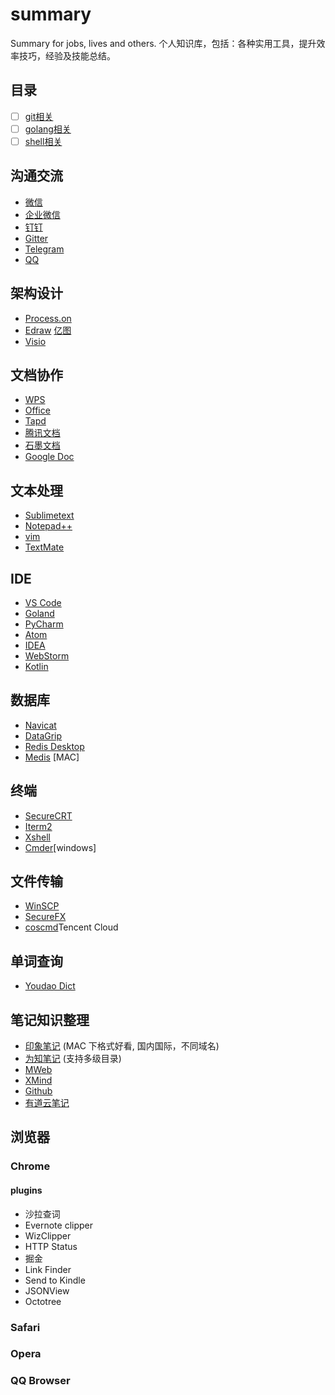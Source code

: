 # summary

Summary for jobs, lives and others.
个人知识库，包括：各种实用工具，提升效率技巧，经验及技能总结。

## 目录

- [ ] [git相关](git/)
- [ ] [golang相关](golang/)
- [ ] [shell相关](shell/)

## 沟通交流

- [微信](https://weixin.qq.com/)
- [企业微信](https://work.weixin.qq.com/)
- [钉钉](https://www.dingtalk.com/)
- [Gitter](https://gitter.im/)
- [Telegram](https://telegram.org/)
- [QQ](https://im.qq.com/)
  
## 架构设计

- [Process.on](https://www.processon.com/)
- [Edraw](https://www.edrawsoft.cn/) [亿图](https://www.edrawsoft.cn/)
- [Visio](https://products.office.com/zh-cn/visio/)

## 文档协作

- [WPS](https://www.wps.cn/)
- [Office](https://www.office.com/)
- [Tapd](https://www.tapd.cn/)
- [腾讯文档](https://docs.qq.com/)
- [石墨文档](https://shimo.im/welcome)
- [Google Doc](https://www.google.com/docs/about/)

## 文本处理

- [Sublimetext](https://www.sublimetext.com/)
- [Notepad++](https://notepad-plus-plus.org/)
- [vim](https://www.vim.org/)
- [TextMate](https://macromates.com/)
  
## IDE

- [VS Code](https://code.visualstudio.com/)
- [Goland](https://www.jetbrains.com/go/)
- [PyCharm](https://www.jetbrains.com/pycharm)
- [Atom](https://atom.io/)
- [IDEA](https://www.jetbrains.com/idea/)
- [WebStorm](https://www.jetbrains.com/webstorm)
- [Kotlin](https://www.kotlincn.net/)
  
## 数据库

- [Navicat](https://www.navicat.com.cn/products)
- [DataGrip](https://www.jetbrains.com/datagrip)
- [Redis Desktop](https://redisdesktop.com/)
- [Medis](http://getmedis.com/) [MAC]
  
## 终端

- [SecureCRT](https://www.vandyke.com/products/securecrt/)
- [Iterm2](https://www.iterm2.com/)
- [Xshell](https://xshell.en.softonic.com/)
- [Cmder](https://cmder.net/)[windows]
  
## 文件传输

- [WinSCP](https://winscp.net/eng/docs/lang:chs)
- [SecureFX](https://www.vandyke.com/products/securefx/)
- [coscmd](https://cloud.tencent.com/document/product/436/10976)Tencent Cloud

## 单词查询

- [Youdao Dict](https://www.youdao.com/)

## 笔记知识整理

- [印象笔记](https://www.yinxiang.com/) (MAC 下格式好看, 国内国际，不同域名)
- [为知笔记](https://www.wiz.cn/) (支持多级目录)
- [MWeb](https://zh.mweb.im/)
- [XMind](https://www.xmind.cn/)
- [Github](https://github.com/)
- [有道云笔记](http://note.youdao.com/)

## 浏览器

### Chrome

#### plugins

- 沙拉查词
- Evernote clipper
- WizClipper
- HTTP Status
- 掘金
- Link Finder
- Send to Kindle
- JSONView
- Octotree

### Safari

### Opera

### QQ Browser
